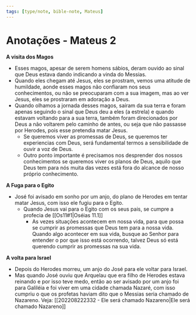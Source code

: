 ```yaml
---
tags: [type/note, bible-note, Mateus]
---
```

# Anotações - Mateus 2

**A visita dos Magos**
- Esses magos, apesar de serem homens sábios, deram ouvido ao sinal que Deus estava dando indicando a vinda do Messias.
- Quando eles chegam até Jesus, eles se prostram, vemos uma atitude de humildade, aonde esses magos não confiaram nos seus conhecimentos, ou não se preocuparam com a sua imagem, mas ao ver Jesus, eles se prostraram em adoração a Deus.
- Quando olhamos a jornada desses magos, saíram da sua terra e foram apenas seguindo o sinal que Deus deu a eles (a estrela) e quando estavam voltando para a sua terra, também foram direcionados por Deus a não voltarem pelo caminho de antes, ou seja que não passasse por Herodes, pois esse pretendia matar Jesus.
	- Se queremos viver as promessas de Deus, se queremos ter experiencias com Deus, será fundamental termos a sensibilidade de ouvir a voz de Deus.
	- Outro ponto importante é precisamos nos desprender dos nossos conhecimentos se queremos viver os planos de Deus, aquilo que Deus tem para nós muita das vezes está fora do alcance de nosso próprio conhecimento.

**A Fuga para o Egito**
- José foi avisado em sonho por um anjo, do plano de Herodes em tentar matar Jesus, com isso ele fugiu para o Egito.
	-  Quando Jesus vai para o Egito com os seus pais, se cumpre a profecia de [[Os11#1|Oséias 11.1]]
		- As vezes situações acontecem em nossa vida, para que possa se cumprir as promessas que Deus tem para a nossa vida. Quando algo acontecer em sua vida, busque ao Senhor para entender o por que isso está ocorrendo, talvez Deus só está querendo cumprir as promessas na sua vida.

**A volta para Israel**
- Depois do Herodes morreu, um anjo do José para ele voltar para Israel.
- Mas quando José ouviu que Arquelau que era filho de Herodes estava reinando e por isso teve medo, então ao ser avisado por um anjo foi para Galiléia e foi viver em uma cidade chamada Nazaré, com isso cumpriu o que os profetas haviam dito que o Messias seria chamado de Nazareno. Veja: [[202208222332 - Ele será chamado Nazareno|Ele será chamado Nazareno]]


